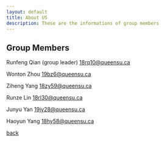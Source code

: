 ```yaml
---
layout: default
title: About US
description: These are the informations of group members
---
```


## Group Members
Runfeng Qian (group leader) 18rq10@queensu.ca

Wonton Zhou 19bz6@queensu.ca

Ziheng Yang 18zy59@queensu.ca

Runze Lin 18rl30@queensu.ca

Junyu Yan 19jy28@queensu.ca

Haoyun Yang 18hy58@queensu.ca

[back](./)
